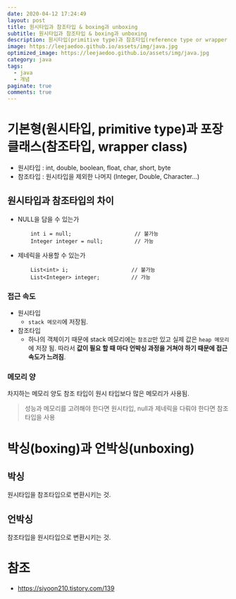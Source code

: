 ```yaml
---
date: 2020-04-12 17:24:49
layout: post
title: 원시타입과 참조타입 & boxing과 unboxing
subtitle: 원시타입과 참조타입 & boxing과 unboxing
description: 원시타입(primitive type)과 참조타입(reference type or wrapper class) 그리고 & boxing과 unboxing
image: https://leejaedoo.github.io/assets/img/java.jpg
optimized_image: https://leejaedoo.github.io/assets/img/java.jpg
category: java
tags:
  - java
  - 개념
paginate: true
comments: true
---
```


# 기본형(원시타입, primitive type)과 포장 클래스(참조타입, wrapper class)
- 원시타입 : int, double, boolean, float, char, short, byte
- 참조타입 : 원시타입을 제외한 나머지 (Integer, Double, Character...)
## 원시타입과 참조타입의 차이
- NULL을 담을 수 있는가
    ```
        int i = null;                    // 불가능
        Integer integer = null;          // 가능
    ```
- 제네릭을 사용할 수 있는가
    ```
        List<int> i;                    // 불가능
        List<Integer> integer;          // 가능
    ```
    
### 접근 속도
- 원시타입
    - `stack 메모리`에 저장됨.
- 참조타입
    - 하나의 객체이기 때문에 stack 메모리에는 `참조값`만 있고 실제 값은 `heap 메모리`에 저장 됨. 따라서 **값이 필요 할 때 마다 언박싱 과정을 거쳐야 하기 때문에 접근 속도가 느려짐**.
### 메모리 양
차지하는 메모리 양도 참조 타입이 원시 타입보다 많은 메모리가 사용됨.

> 성능과 메모리를 고려해야 한다면 원시타입, null과 제네릭을 다뤄야 한다면 참조타입을 사용
    
# 박싱(boxing)과 언박싱(unboxing)
## 박싱
원시타입을 참조타입으로 변환시키는 것.
## 언박싱
참조타입을 원시타입으로 변환시키는 것.


# 참조
- https://siyoon210.tistory.com/139